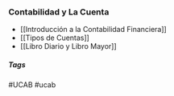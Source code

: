 ### Contabilidad y La Cuenta

- [[Introducción a la Contabilidad Financiera]]
- [[Tipos de Cuentas]]
- [[Libro Diario y Libro Mayor]]

##### Tags

#UCAB #ucab